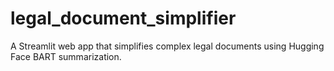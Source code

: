 # legal_document_simplifier
A Streamlit web app that simplifies complex legal documents using Hugging Face BART summarization.
